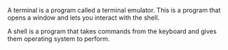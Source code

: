 A terminal is a program called a terminal emulator. This is a program that opens a window and lets you interact with the shell.

A shell is a program that takes commands from the keyboard and gives them operating system to perform.

